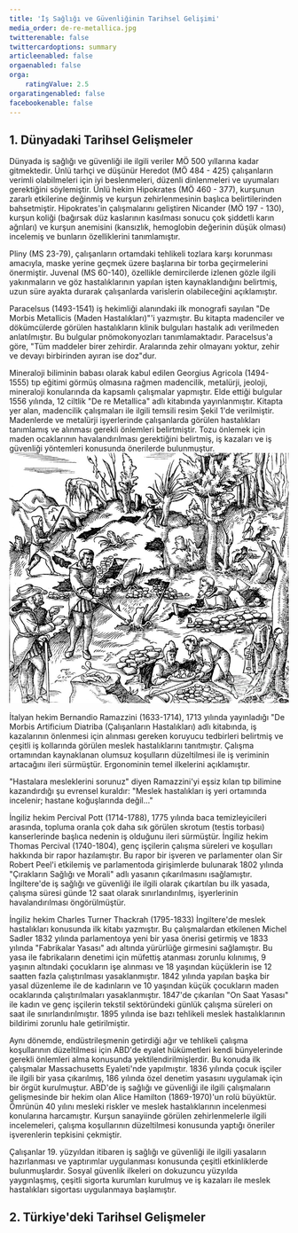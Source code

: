 ```yaml
---
title: 'İş Sağlığı ve Güvenliğinin Tarihsel Gelişimi'
media_order: de-re-metallica.jpg
twitterenable: false
twittercardoptions: summary
articleenabled: false
orgaenabled: false
orga:
    ratingValue: 2.5
orgaratingenabled: false
facebookenable: false
---
```


## 1. Dünyadaki Tarihsel Gelişmeler
Dünyada iş sağlığı ve güvenliği ile ilgili veriler MÖ 500 yıllarına kadar gitmektedir. Ünlü tarhçi ve düşünür Heredot (MÖ 484 - 425) çalışanların verimli olabilmeleri için iyi beslenmeleri, düzenli dinlenmeleri ve uyumaları gerektiğini söylemiştir. Ünlü hekim Hipokrates (MÖ 460 - 377), kurşunun zararlı etkilerine değinmiş ve kurşun zehirlenmesinin başlıca belirtilerinden bahsetmiştir. Hipokrates'in çalışmalarını geliştiren Nicander (MÖ 197 - 130), kurşun koliği (bağırsak düz kaslarının kasılması sonucu çok şiddetli karın ağrıları) ve kurşun anemisini (kansızlık, hemoglobin değerinin düşük olması) incelemiş ve bunların özelliklerini tanımlamıştır.

Pliny (MS 23-79), çalışanların ortamdaki tehlikeli tozlara karşı korunması amacıyla, maske yerine geçmek üzere başlarına bir torba geçirmelerini önermiştir. Juvenal (MS 60-140), özellikle demircilerde izlenen gözle ilgili yakınmaların ve göz hastalıklarının yapılan işten kaynaklandığını belirtmiş, uzun süre ayakta durarak çalışanlarda varislerin olabileceğini açıklamıştır.

Paracelsus (1493-1541) iş hekimliği alanındaki ilk monografi sayılan "De Morbis Metallicis (Maden Hastalıkları)"'i yazmıştır. Bu kitapta madenciler ve dökümcülerde görülen hastalıkların klinik bulguları hastalık adı verilmeden anlatılmıştır. Bu bulgular pnömokonyozları tanımlamaktadır. Paracelsus'a göre, "Tüm maddeler birer zehirdir. Aralarında zehir olmayanı yoktur, zehir ve devayı birbirinden ayıran ise doz"dur.

Mineraloji biliminin babası olarak kabul edilen Georgius Agricola (1494-1555) tıp eğitimi görmüş olmasına rağmen madencilik, metalürji, jeoloji, mineraloji konularında da kapsamlı çalışmalar yapmıştır. Elde ettiği bulgular 1556 yılında, 12 ciltlik "De re Metallica" adlı kitabında yayınlanmıştır. Kitapta yer alan, madencilik çalışmaları ile ilgili temsili resim Şekil 1'de verilmiştir. Madenlerde ve metalürji işyerlerinde çalışanlarda görülen hastalıkları tanımlamış ve alınması gerekli önlemleri belirtmiştir. Tozu önlemek için maden ocaklarının havalandırılması gerektiğini belirtmiş, iş kazaları ve iş güvenliği yöntemleri konusunda önerilerde bulunmuştur.
![](de-re-metallica.jpg)

İtalyan hekim Bernandio Ramazzini (1633-1714), 1713 yılında yayınladığı "De Morbis Artificium Diatriba (Çalışanların Hastalıkları) adlı kitabında, iş kazalarının önlenmesi için alınması gereken koruyucu tedbirleri belirtmiş ve çeşitli iş kollarında görülen meslek hastalıklarını tanıtmıştır. Çalışma ortamından kaynaklanan olumsuz koşulların düzeltilmesi ile iş veriminin artacağını ileri sürmüştür. Ergonominin temel ilkelerini açıklamıştır.

"Hastalara mesleklerini sorunuz" diyen Ramazzini'yi eşsiz kılan tıp bilimine kazandırdığı şu evrensel kuraldır: "Meslek hastalıkları iş yeri ortamında incelenir; hastane koğuşlarında değil..."

İngiliz hekim Percival Pott (1714-1788), 1775 yılında baca temizleyicileri arasında, topluma oranla çok daha sık görülen skrotum (testis torbası) kanserlerinde başlıca nedenin iş olduğunu ileri sürmüştür. İngiliz hekim Thomas Percival (1740-1804), genç işçilerin çalışma süreleri ve koşulları hakkında bir rapor hazılamıştır. Bu rapor bir işveren ve parlamenter olan Sir Robert Peel'i etkilemiş ve parlamentoda girişimlerde bulunarak 1802 yılında "Çırakların Sağlığı ve Morali" adlı yasanın çıkarılmasını ısağlamıştır. İngiltere'de iş sağlığı ve güvenliği ile ilgili olarak çıkartılan bu ilk yasada, çalışma süresi günde 12 saat olarak sınırlandırılmış, işyerlerinin havalandırılması öngörülmüştür.

İngiliz hekim Charles Turner Thackrah (1795-1833) İngiltere'de meslek hastalıkları konusunda ilk kitabı yazmıştır. Bu çalışmalardan etkilenen Michel Sadler 1832 yılında parlamentoya yeni bir yasa önerisi getirmiş ve 1833 yılında "Fabrikalar Yasası" adı altında yürürlüğe girmesini sağlamıştır. Bu yasa ile fabrikaların denetimi için müfettiş atanması zorunlu kılınımış, 9 yaşının altındaki çocukların işe alınması ve 18 yaşından küçüklerin ise 12 saatten fazla çalıştırılması yasaklanmıştır. 1842 yılında yapılan başka bir yasal düzenleme ile de kadınların ve 10 yaşından küçük çocukların maden ocaklarında çalıştırılmaları yasaklanmıştır. 1847'de çıkarılan "On Saat Yasası" ile kadın ve genç işçilerin tekstil sektöründeki günlük çalışma süreleri on saat ile sınırlandırılmıştır. 1895 yılında ise bazı tehlikeli meslek hastalıklarının bildirimi zorunlu hale getirilmiştir.

Aynı dönemde, endüstrileşmenin getirdiği ağır ve tehlikeli çalışma koşullarının düzeltilmesi için ABD'de eyalet hükümetleri kendi bünyelerinde gerekli önlemleri alma konusunda yektilendirilmişlerdir. Bu konuda ilk çalışmalar Massachusetts Eyaleti'nde yapılmıştır. 1836 yılında çocuk işçiler ile ilgili bir yasa çıkarılmış, 186 yılında özel denetim yasasını uygulamak için bir örgüt kurulmuştur. ABD'de iş sağlığı ve güvenliği ile ilgili çalışmaların gelişmesinde bir hekim olan Alice Hamilton (1869-1970)'un rolü büyüktür. Ömrünün 40 yılını mesleki riskler ve meslek hastalıklarının incelenmesi konularına harcamıştır. Kurşun sanayiinde görülen zehirlenmelerle ilgili incelemeleri, çalışma koşullarının düzeltilmesi konusunda yaptığı öneriler işverenlerin tepkisini çekmiştir.

Çalışanlar 19. yüzyıldan itibaren iş sağlığı ve güvenliği ile ilgili yasaların hazırlanması ve yaptırımlar uygulanması konusunda çeşitli etkinliklerde bulunmuşlardır. Sosyal güvenlik ilkeleri on dokuzuncu yüzyılda yaygınlaşmış, çeşitli sigorta kurumları kurulmuş ve iş kazaları ile meslek hastalıkları sigortası uygulanmaya başlamıştır.

## 2. Türkiye'deki Tarihsel Gelişmeler
